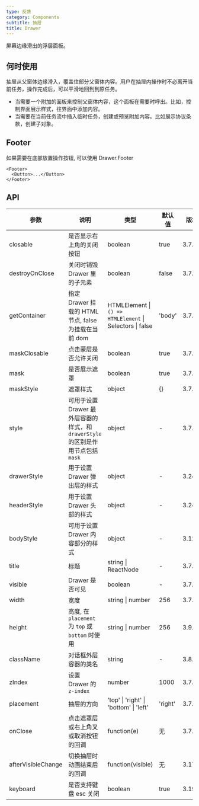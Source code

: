 ```yaml
---
type: 反馈
category: Components
subtitle: 抽屉
title: Drawer
---
```


屏幕边缘滑出的浮层面板。

## 何时使用

抽屉从父窗体边缘滑入，覆盖住部分父窗体内容。用户在抽屉内操作时不必离开当前任务，操作完成后，可以平滑地回到到原任务。

- 当需要一个附加的面板来控制父窗体内容，这个面板在需要时呼出。比如，控制界面展示样式，往界面中添加内容。
- 当需要在当前任务流中插入临时任务，创建或预览附加内容。比如展示协议条款，创建子对象。

## Footer

如果需要在底部放置操作按钮, 可以使用 Drawer.Footer

```tsx
<Footer>
  <Button>...</Button>
</Footer>
```

## API

| 参数 | 说明 | 类型 | 默认值 | 版本 |
| --- | --- | --- | --- | --- |
| closable | 是否显示右上角的关闭按钮 | boolean | true | 3.7.0 |
| destroyOnClose | 关闭时销毁 Drawer 里的子元素 | boolean | false | 3.7.0 |
| getContainer | 指定 Drawer 挂载的 HTML 节点, false 为挂载在当前 dom | HTMLElement \| `() => HTMLElement` \| Selectors \| false | 'body' | 3.7.0 |
| maskClosable | 点击蒙层是否允许关闭 | boolean | true | 3.7.0 |
| mask | 是否展示遮罩 | boolean | true | 3.7.0 |
| maskStyle | 遮罩样式 | object | {} | 3.7.0 |
| style | 可用于设置 Drawer 最外层容器的样式，和 `drawerStyle` 的区别是作用节点包括 `mask` | object | - | 3.7.0 |
| drawerStyle | 用于设置 Drawer 弹出层的样式 | object | - | 3.24.0 |
| headerStyle | 用于设置 Drawer 头部的样式 | object | - | 3.24.0 |
| bodyStyle | 可用于设置 Drawer 内容部分的样式 | object | - | 3.12.0 |
| title | 标题 | string \| ReactNode | - | 3.7.0 |
| visible | Drawer 是否可见 | boolean | - | 3.7.0 |
| width | 宽度 | string \| number | 256 | 3.7.0 |
| height | 高度, 在 `placement` 为 `top` 或 `bottom` 时使用 | string \| number | 256 | 3.9.0 |
| className | 对话框外层容器的类名 | string | - | 3.8.0 |
| zIndex | 设置 Drawer 的 `z-index` | number | 1000 | 3.7.0 |
| placement | 抽屉的方向 | 'top' \| 'right' \| 'bottom' \| 'left' | 'right' | 3.7.0 |
| onClose | 点击遮罩层或右上角叉或取消按钮的回调 | function(e) | 无 | 3.7.0 |
| afterVisibleChange | 切换抽屉时动画结束后的回调 | function(visible) | 无 | 3.17.0 |
| keyboard | 是否支持键盘 esc 关闭 | boolean | true | 3.19.8 |

<style>
#_hj_feedback_container {
  display: none;
}
</style>
